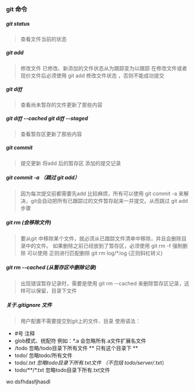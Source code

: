 ### git 命令

##### git status

> 查看文件当前的状态


##### git add

> 修改文件 已修改、新添加的文件状态从为跟踪变为以跟踪
> 在修改文件或者现价文件后必须使用 git add 修改文件状态 ，否则不能成功提交

##### git diff
> 查看尚未暂存的文件更新了那些内容

##### git diff --cached  git diff --staged
>  查看暂存区更新了那些内容


##### git commit
 > 提交更新 将add 后的暂存区 添加的提交记录


##### git commit -a （跳过 git add）
> 因为每次提交前都需要先add 比较麻烦，所有可以使用 git commit -a 来解决，git会自动把所有已跟踪过的文件暂存起来一并提交。从而跳过 git add 步骤

##### git rm (会移除文件)
> 要从git 中移除某个文件，就必须从已跟踪文件清单中移除，并且会删除目录中的文件。
> 如果删除之前已经放到了暂存区，必须使用 git rm -f 强制删除
> 可以使用 正则进行匹配删除 git rm log/\*.log (正则斜杠转义)

##### git rm --cached (从暂存区中删除记录)
> 出现错误暂存记录时，需要是使用 git rm --cached 来删除暂存区记录，这样可以保留，目录下文件


##### 关于.gitignore 文件

> 用户配置不需要提交到git上的文件、目录
> 使用语法：
 * #号  注释
 *  glob模式、统配符  例如：*.a 会忽略所有.a文件扩展名文件
 * /todo 忽略/todo目录下所有文件 ** 只有这个目录下 **
 * todo/ 忽略todo/所有文件
 * todo/*.txt 忽略todo目录下所有.txt文件 （不包括 todo/server/*.txt）
 * todo/**/*.txt 忽略todo目录下所有.txt文件


wo dsfhdasfjhasdl
